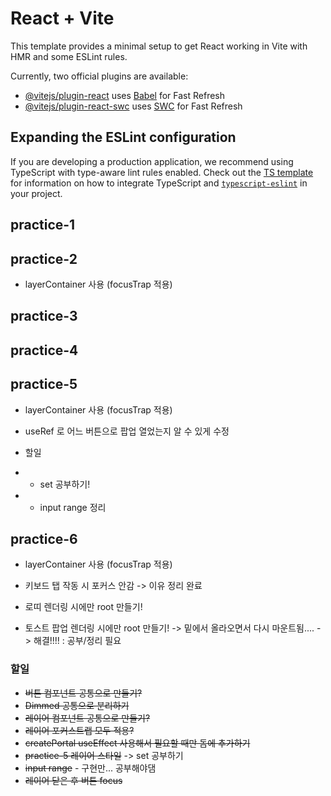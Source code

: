 # React + Vite

This template provides a minimal setup to get React working in Vite with HMR and some ESLint rules.

Currently, two official plugins are available:

-   [@vitejs/plugin-react](https://github.com/vitejs/vite-plugin-react/blob/main/packages/plugin-react) uses [Babel](https://babeljs.io/) for Fast Refresh
-   [@vitejs/plugin-react-swc](https://github.com/vitejs/vite-plugin-react/blob/main/packages/plugin-react-swc) uses [SWC](https://swc.rs/) for Fast Refresh

## Expanding the ESLint configuration

If you are developing a production application, we recommend using TypeScript with type-aware lint rules enabled. Check out the [TS template](https://github.com/vitejs/vite/tree/main/packages/create-vite/template-react-ts) for information on how to integrate TypeScript and [`typescript-eslint`](https://typescript-eslint.io) in your project.

## practice-1

## practice-2

-   layerContainer 사용 (focusTrap 적용)

## practice-3

## practice-4

## practice-5

-   layerContainer 사용 (focusTrap 적용)
-   useRef 로 어느 버튼으로 팝업 열었는지 알 수 있게 수정

-   할일
-   -   set 공부하기!
-   -   input range 정리

## practice-6

-   layerContainer 사용 (focusTrap 적용)

-   키보드 탭 작동 시 포커스 안감 -> 이유 정리 완료

-   로띠 렌더링 시에만 root 만들기!
-   토스트 팝업 렌더링 시에만 root 만들기! -> 밑에서 올라오면서 다시 마운트됨.... -> 해결!!!! : 공부/정리 필요

### 할일

-   ~~버튼 컴포넌트 공통으로 만들기?~~
-   ~~Dimmed 공통으로 분리하기~~
-   ~~레이어 컴포넌트 공통으로 만들기?~~
-   ~~레이어 포커스트랩 모두 적용?~~
-   ~~createPortal useEffect 사용해서 필요할 때만 돔에 추가하기~~
-   ~~practice-5 레이어 스타일~~ -> set 공부하기
-   ~~input range~~ - 구현만... 공부해야댐
-   ~~레이어 닫은 후 버튼 focus~~
